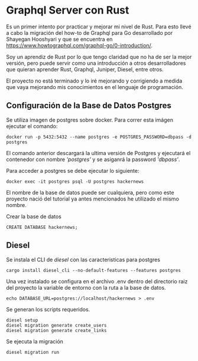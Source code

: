 # Graphql Server con Rust
Es un primer intento por practicar y mejorar mi nivel de Rust. Para esto llevé a cabo la migración del how-to de Graphql para Go desarrollado por Shayegan Hooshyari y que se encuentra en https://www.howtographql.com/graphql-go/0-introduction/.

Soy un aprendiz de Rust por lo que tengo claridad que no ha de ser la mejor versión, pero puede servir como una introducción a otros desarrolladores que quieran aprender Rust, Graphql, Juniper, Diesel, entre otros.

El proyecto no está terminado y lo iré mejorando y corrigiendo a medida que vaya mejorando mis conocimientos en el lenguaje de programación.

## Configuración de la Base de Datos Postgres
Se utiliza imagen de postgres sobre docker. Para correr esta imágen ejecutar el comando:
```
docker run -p 5432:5432 --name postgres -e POSTGRES_PASSWORD=dbpass -d postgres
```
El comando anterior descargará la ultima versión de Postgres y ejecutará el contenedor con nombre *'postgres'* y se asiganrá la password *'dbpass'*.

Para acceder a postgres se debe ejecutar lo siguiente:
```
docker exec -it postgres psql -U postgres hackernews
```
El nombre de la base de datos puede ser cualquiera, pero como este proyecto nació del tutorial ya antes mencionados he utilizado el mismo nombre.

Crear la base de datos
```
CREATE DATABASE hackernews;
```
## Diesel
Se instala el CLI de *diesel* con las caracteristicas para postgres
```
cargo install diesel_cli --no-default-features --features postgres
```
Una vez instalado se configura en el archivo .env dentro del directorio raiz del proyecto la variable de entorno con la ruta a la base de datos.
```
echo DATABASE_URL=postgres://localhost/hackernews > .env
```
Se generan los scripts requeridos.
```
diesel setup
diesel migration generate create_users
diesel migration generate create_links
```
Se ejecuta la migración
```
diesel migration run
```
